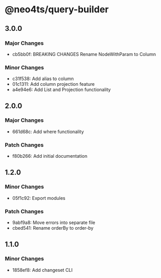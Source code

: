 # @neo4ts/query-builder

## 3.0.0

### Major Changes

- cb5bb0f: BREAKING CHANGES
  Rename NodeWithParam to Column

### Minor Changes

- c31f538: Add alias to column
- 01c1311: Add column projection feature
- a4e94e6: Add List and Projection functionality

## 2.0.0

### Major Changes

- 661d68c: Add where functionality

### Patch Changes

- f80b266: Add initial documentation

## 1.2.0

### Minor Changes

- 05f1c92: Export modules

### Patch Changes

- 9abf9a8: Move errors into separate file
- cbed541: Rename orderBy to order-by

## 1.1.0

### Minor Changes

- 1858ef8: Add changeset CLI
